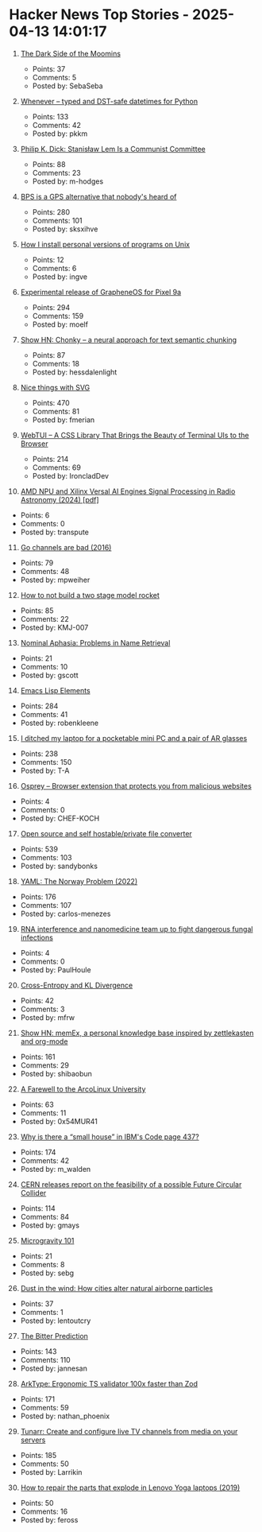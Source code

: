 # Hacker News Top Stories - 2025-04-13 14:01:17

1. [The Dark Side of the Moomins](https://www.newstatesman.com/culture/books/2025/04/dark-side-of-the-moomins-tove-jansson)
   - Points: 37
   - Comments: 5
   - Posted by: SebaSeba

2. [Whenever – typed and DST-safe datetimes for Python](https://github.com/ariebovenberg/whenever)
   - Points: 133
   - Comments: 42
   - Posted by: pkkm

3. [Philip K. Dick: Stanisław Lem Is a Communist Committee](https://culture.pl/en/article/philip-k-dick-stanislaw-lem-is-a-communist-committee)
   - Points: 88
   - Comments: 23
   - Posted by: m-hodges

4. [BPS is a GPS alternative that nobody's heard of](https://www.jeffgeerling.com/blog/2025/bps-gps-alternative-nobodys-heard)
   - Points: 280
   - Comments: 101
   - Posted by: sksxihve

5. [How I install personal versions of programs on Unix](https://utcc.utoronto.ca/~cks/space/blog/sysadmin/MyPersonalProgramsSetup)
   - Points: 12
   - Comments: 6
   - Posted by: ingve

6. [Experimental release of GrapheneOS for Pixel 9a](https://grapheneos.social/@GrapheneOS/114327666433966529)
   - Points: 294
   - Comments: 159
   - Posted by: moelf

7. [Show HN: Chonky – a neural approach for text semantic chunking](https://github.com/mirth/chonky)
   - Points: 87
   - Comments: 18
   - Posted by: hessdalenlight

8. [Nice things with SVG](https://fuma-nama.vercel.app/blog/svg-art)
   - Points: 470
   - Comments: 81
   - Posted by: fmerian

9. [WebTUI – A CSS Library That Brings the Beauty of Terminal UIs to the Browser](https://webtui.ironclad.sh)
   - Points: 214
   - Comments: 69
   - Posted by: IroncladDev

10. [AMD NPU and Xilinx Versal AI Engines Signal Processing in Radio Astronomy (2024) [pdf]](https://git.astron.nl/RD/acap/-/raw/main/Presentation_FPL24_Vincent_Sprave.pdf)
   - Points: 6
   - Comments: 0
   - Posted by: transpute

11. [Go channels are bad (2016)](https://www.jtolio.com/2016/03/go-channels-are-bad-and-you-should-feel-bad/)
   - Points: 79
   - Comments: 48
   - Posted by: mpweiher

12. [How to not build a two stage model rocket](https://knowone08.gitbook.io/vgecrocketry)
   - Points: 85
   - Comments: 22
   - Posted by: KMJ-007

13. [Nominal Aphasia: Problems in Name Retrieval](https://serendipstudio.org/exchange/darlene-forde/nominal-aphasia-problems-name-retrieval)
   - Points: 21
   - Comments: 10
   - Posted by: gscott

14. [Emacs Lisp Elements](https://protesilaos.com/emacs/emacs-lisp-elements)
   - Points: 284
   - Comments: 41
   - Posted by: robenkleene

15. [I ditched my laptop for a pocketable mini PC and a pair of AR glasses](https://www.tomsguide.com/computing/i-ditched-my-laptop-for-a-pocketable-mini-pc-and-a-pair-of-ar-glasses-heres-what-happened)
   - Points: 238
   - Comments: 150
   - Posted by: T-A

16. [Osprey – Browser extension that protects you from malicious websites](https://github.com/Foulest/Osprey)
   - Points: 4
   - Comments: 0
   - Posted by: CHEF-KOCH

17. [Open source and self hostable/private file converter](https://vert.sh)
   - Points: 539
   - Comments: 103
   - Posted by: sandybonks

18. [YAML: The Norway Problem (2022)](https://www.bram.us/2022/01/11/yaml-the-norway-problem/)
   - Points: 176
   - Comments: 107
   - Posted by: carlos-menezes

19. [RNA interference and nanomedicine team up to fight dangerous fungal infections](https://phys.org/news/2025-03-rna-nanomedicine-dangerous-fungal-infections.html)
   - Points: 4
   - Comments: 0
   - Posted by: PaulHoule

20. [Cross-Entropy and KL Divergence](https://eli.thegreenplace.net/2025/cross-entropy-and-kl-divergence/)
   - Points: 42
   - Comments: 3
   - Posted by: mfrw

21. [Show HN: memEx, a personal knowledge base inspired by zettlekasten and org-mode](https://gitea.bubbletea.dev/shibao/memex)
   - Points: 161
   - Comments: 29
   - Posted by: shibaobun

22. [A Farewell to the ArcoLinux University](https://www.arcolinux.info/a-farewell-to-the-arcolinux-university/)
   - Points: 63
   - Comments: 11
   - Posted by: 0x54MUR41

23. [Why is there a “small house” in IBM's Code page 437?](https://blog.glyphdrawing.club/why-is-there-a-small-house-in-ibm-s-code-page-437/)
   - Points: 174
   - Comments: 42
   - Posted by: m_walden

24. [CERN releases report on the feasibility of a possible Future Circular Collider](https://home.cern/news/news/accelerators/cern-releases-report-feasibility-possible-future-circular-collider)
   - Points: 114
   - Comments: 84
   - Posted by: gmays

25. [Microgravity 101](https://sparkgravity.com/journal/microgravity-101/)
   - Points: 21
   - Comments: 8
   - Posted by: sebg

26. [Dust in the wind: How cities alter natural airborne particles](https://phys.org/news/2025-04-cities-natural-airborne-particles.html)
   - Points: 37
   - Comments: 1
   - Posted by: lentoutcry

27. [The Bitter Prediction](https://4zm.org/2025/04/05/bitter-prediction.html)
   - Points: 143
   - Comments: 110
   - Posted by: jannesan

28. [ArkType: Ergonomic TS validator 100x faster than Zod](https://arktype.io/)
   - Points: 171
   - Comments: 59
   - Posted by: nathan_phoenix

29. [Tunarr: Create and configure live TV channels from media on your servers](https://tunarr.com/)
   - Points: 185
   - Comments: 50
   - Posted by: Larrikin

30. [How to repair the parts that explode in Lenovo Yoga laptops (2019)](http://adammunich.com/how-to-repair-the-parts-that-explode-in-lenovo-yoga-laptops/)
   - Points: 50
   - Comments: 16
   - Posted by: feross

